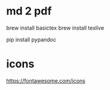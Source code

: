 # md 2 pdf

brew install basictex
brew install texlive

pip install pypandoc


# icons
https://fontawesome.com/icons

